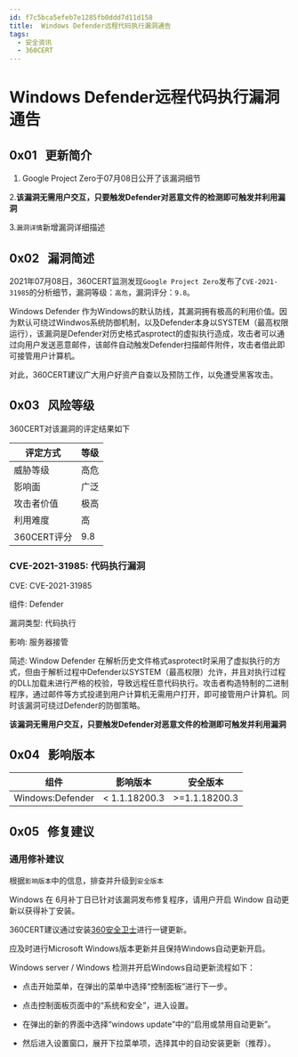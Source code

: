 ```yaml
---
id: f7c5bca5efeb7e1285fb0ddd7d11d158
title:  Windows Defender远程代码执行漏洞通告
tags: 
  - 安全资讯
  - 360CERT
---
```


#  Windows Defender远程代码执行漏洞通告

 0x01   更新简介
------------


1. Google Project Zero于07月08日公开了该漏洞细节

2.**该漏洞无需用户交互，只要触发Defender对恶意文件的检测即可触发并利用漏洞**

3.`漏洞详情`新增漏洞详细描述

 0x02   漏洞简述
------------

2021年07月08日，360CERT监测发现`Google Project Zero`发布了`CVE-2021-31985`的分析细节，漏洞等级：`高危`，漏洞评分：`9.8`。

Windows Defender 作为Windows的默认防线，其漏洞拥有极高的利用价值。因为默认可绕过Windwos系统防御机制，以及Defender本身以SYSTEM（最高权限运行），该漏洞是Defender对历史格式asprotect的虚拟执行造成，攻击者可以通过向用户发送恶意邮件，该邮件自动触发Defender扫描邮件附件，攻击者借此即可接管用户计算机。

对此，360CERT建议广大用户好资产自查以及预防工作，以免遭受黑客攻击。

 0x03   风险等级
------------

360CERT对该漏洞的评定结果如下



| 评定方式 | 等级 |
| --- | --- |
| 威胁等级 | 高危 |
| 影响面 | 广泛 |
| 攻击者价值 | 极高 |
| 利用难度 | 高 |
| 360CERT评分 | 9.8 |

### CVE-2021-31985: 代码执行漏洞

CVE: CVE-2021-31985

组件: Defender

漏洞类型: 代码执行

影响: 服务器接管

简述: Window Defender 在解析历史文件格式asprotect时采用了虚拟执行的方式，但由于解析过程中Defender以SYSTEM（最高权限）允许，并且对执行过程的DLL加载未进行严格的校验，导致远程任意代码执行。攻击者构造特制的二进制程序，通过邮件等方式投递到用户计算机无需用户打开，即可接管用户计算机。同时该漏洞可绕过Defender的防御策略。

**该漏洞无需用户交互，只要触发Defender对恶意文件的检测即可触发并利用漏洞**

 0x04   影响版本
------------



| 组件 | 影响版本 | 安全版本 |
| --- | --- | --- |
| Windows:Defender | < 1.1.18200.3 | >=1.1.18200.3 |

 0x05   修复建议
------------

### 通用修补建议

根据`影响版本`中的信息，排查并升级到`安全版本`

Windows 在 6月补丁日已针对该漏洞发布修复程序，请用户开启 Window 自动更新以获得补丁安装。

360CERT建议通过安装[360安全卫士](http://weishi.360.cn/)进行一键更新。

应及时进行Microsoft Windows版本更新并且保持Windows自动更新开启。

Windows server / Windows 检测并开启Windows自动更新流程如下：

- 点击开始菜单，在弹出的菜单中选择“控制面板”进行下一步。

- 点击控制面板页面中的“系统和安全”，进入设置。

- 在弹出的新的界面中选择“windows update”中的“启用或禁用自动更新”。

- 然后进入设置窗口，展开下拉菜单项，选择其中的自动安装更新（推荐）。


